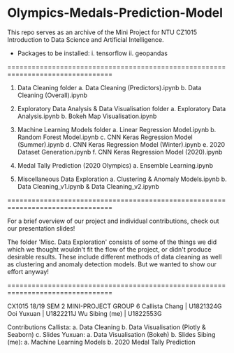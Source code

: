# Olympics-Medals-Prediction-Model
This repo serves as an archive of the Mini Project for NTU CZ1015 Introduction to Data Science and Artificial Intelligence.

* Packages to be installed:
        i.  tensorflow
        ii. geopandas

================================================================================

1. Data Cleaning folder
	a. Data Cleaning (Predictors).ipynb
	b. Data Cleaning (Overall).ipynb

2. Exploratory Data Analysis & Data Visualisation folder
	a. Exploratory Data Analysis.ipynb
	b. Bokeh Map Visualisation.ipynb

3. Machine Learning Models folder
	a. Linear Regression Model.ipynb
	b. Random Forest Model.ipynb
	c. CNN Keras Regression Model (Summer).ipynb
	d. CNN Keras Regression Model (Winter).ipynb
	e. 2020 Dataset Generation.ipynb
	f. CNN Keras Regression Model (2020).ipynb

4. Medal Tally Prediction (2020 Olympics)
	a. Ensemble Learning.ipynb

5. Miscellaneous Data Exploration
	a. Clustering & Anomaly Models.ipynb
	b. Data Cleaning_v1.ipynb & Data Cleaning_v2.ipynb

================================================================================

For a brief overview of our project and individual contributions, check out our
presentation slides!

The folder 'Misc. Data Exploration' consists of some of the things we did which
we thought wouldn't fit the flow of the project, or didn't produce desirable
results. These include different methods of data cleaning as well as clustering 
and anomaly detection models. But we wanted to show our effort anyway!

================================================================================

CX1015 18/19 SEM 2 MINI-PROJECT GROUP 6
Callista Chang 	| U1821324G
Ooi Yuxuan 	| U1822211J
Wu Sibing (me) 	| U1822553G

Contributions
Callista: 
	a. Data Cleaning
	b. Data Visualisation (Plotly & Seaborn)
	c. Slides
Yuxuan:
	a. Data Visualisation (Bokeh)
	b. Slides
Sibing (me):
	a. Machine Learning Models
	b. 2020 Medal Tally Prediction


